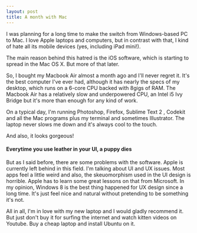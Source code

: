 ```yaml
---
layout: post
title: A month with Mac
---
```

I was planning for a long time to make the switch from Windows-based PC to Mac. I love Apple laptops and computers, but in contrast with that, I kind of hate all its mobile devices (yes, including iPad mini!).

The main reason behind this hatred is the iOS software, which is  starting to spread in the Mac OS X. But more of that later.

So, I bought my Macbook Air almost a month ago and I'll never regret it. It's the best computer I've ever had, although it has nearly the specs of my desktop, which runs on a 6-core CPU backed with 8gigs of RAM. The Macbook Air has a relatively slow and underpowered CPU, an Intel i5 Ivy Bridge but it's more than enough for any kind of work.

On a typical day, I'm running Photoshop, Firefox, Sublime Text 2 , Codekit and all the Mac programs plus my terminal and sometimes Illustrator. The laptop never slows me down and it's always cool to the touch.

And also, it looks gorgeous!

#### Everytime you use leather in your UI, a puppy dies

But as I said before, there are some problems with the software.  Apple is currently left behind in this field. I'm talking about UI and UX issues. Most apps feel a little weird and also, the skeuomorphism used in the UI design is horrible. Apple has to learn some great lessons on that from Microsoft. In my opinion, Windows 8 is the best thing happened for UX design since a long time. It's just feel nice and natural without pretending to be something it's not.

All in all, I'm in love with my new laptop and I would gladly recommend it. But just don't buy it for surfing the internet and watch kitten videos on Youtube. Buy a cheap laptop and install Ubuntu on it.

